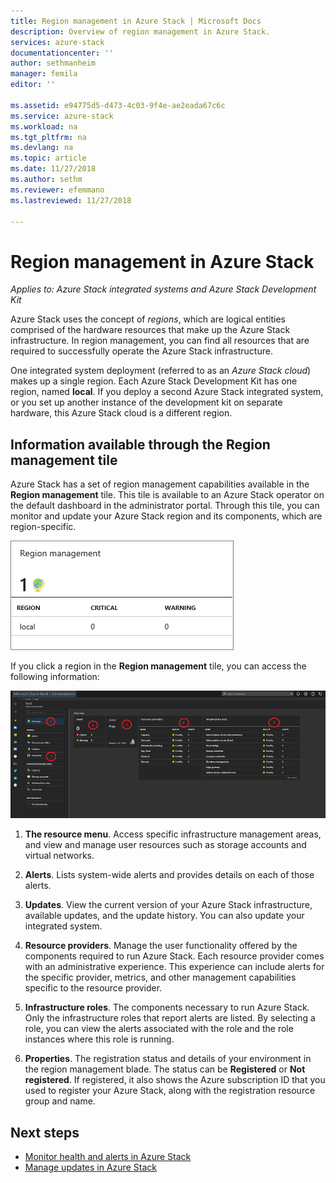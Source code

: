 ```yaml
---
title: Region management in Azure Stack | Microsoft Docs
description: Overview of region management in Azure Stack.
services: azure-stack
documentationcenter: ''
author: sethmanheim
manager: femila
editor: ''

ms.assetid: e94775d5-d473-4c03-9f4e-ae2eada67c6c
ms.service: azure-stack
ms.workload: na
ms.tgt_pltfrm: na
ms.devlang: na
ms.topic: article
ms.date: 11/27/2018
ms.author: sethm
ms.reviewer: efemmano
ms.lastreviewed: 11/27/2018

---
```


# Region management in Azure Stack

*Applies to: Azure Stack integrated systems and Azure Stack Development Kit*

Azure Stack uses the concept of *regions*, which are logical entities comprised of the hardware resources that make up the Azure Stack infrastructure. In region management, you can find all resources that are required to successfully operate the Azure Stack infrastructure.

One integrated system deployment (referred to as an *Azure Stack cloud*) makes up a single region. Each Azure Stack Development Kit has one region, named **local**. If you deploy a second Azure Stack integrated system, or you set up another instance of the development kit on separate hardware, this Azure Stack cloud is a different region.

## Information available through the Region management tile

Azure Stack has a set of region management capabilities available in the **Region management** tile. This tile is available to an Azure Stack operator on the default dashboard in the administrator portal. Through this tile, you can monitor and update your Azure Stack region and its components, which are region-specific.

![The region management tile](media/azure-stack-region-management/image1.png)

If you click a region in the **Region management** tile, you can access the following information:

[![Description of panes on the Region management blade](media/azure-stack-region-management/regionssm.png "Region management blade")](media/azure-stack-region-management/regions.png#lightbox)

1. **The resource menu**. Access specific infrastructure management areas, and view and manage user resources such as storage accounts and virtual networks.

2. **Alerts**. Lists system-wide alerts and provides details on each of those alerts.

3. **Updates**. View the current version of your Azure Stack infrastructure, available updates, and the update history. You can also update your integrated system.

4. **Resource providers**. Manage the user functionality offered by the components required to run Azure Stack. Each resource provider comes with an administrative experience. This experience can include alerts for the specific provider, metrics, and other management capabilities specific to the resource provider.

5. **Infrastructure roles**. The components necessary to run Azure Stack. Only the infrastructure roles that report alerts are listed. By selecting a role, you can view the alerts associated with the role and the role instances where this role is running.

6. **Properties**. The registration status and details of your environment in the region management blade. The status can be **Registered** or **Not registered**. If registered, it also shows the Azure subscription ID that you used to register your Azure Stack, along with the registration resource group and name.

## Next steps

- [Monitor health and alerts in Azure Stack](azure-stack-monitor-health.md)
- [Manage updates in Azure Stack](azure-stack-updates.md)
